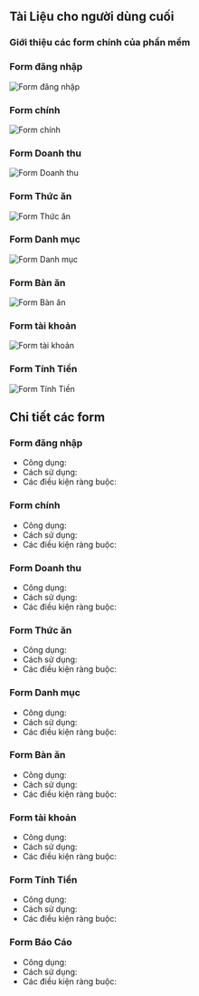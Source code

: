 ## Tài Liệu cho người dùng cuối

### Giới thiệu các form chính của phần mềm
### Form đăng nhập
![Form đăng nhập ](https://github.com/TeamworkTCU/4305-FOSSD-Project/blob/Phuc/1.PNG)
### Form chính 
![Form chính ](https://github.com/TeamworkTCU/4305-FOSSD-Project/blob/Phuc/2.PNG)

### Form Doanh thu 
![Form Doanh thu ](https://github.com/TeamworkTCU/4305-FOSSD-Project/blob/Phuc/3.PNG)

### Form Thức ăn 
![Form Thức ăn ](https://github.com/TeamworkTCU/4305-FOSSD-Project/blob/Phuc/4.PNG)

### Form Danh mục 
![Form Danh mục ](https://github.com/TeamworkTCU/4305-FOSSD-Project/blob/Phuc/5.PNG)

### Form Bàn ăn 
![Form Bàn ăn ](https://github.com/TeamworkTCU/4305-FOSSD-Project/blob/Phuc/6.PNG)

### Form tài khoản 
![Form tài khoản ](https://github.com/TeamworkTCU/4305-FOSSD-Project/blob/Phuc/7.PNG)

### Form Tính Tiền 
![Form Tính Tiền ](https://github.com/TeamworkTCU/4305-FOSSD-Project/blob/Phuc/8.PNG)

## Chi tiết các form

### Form đăng nhập
* Công dụng: 
* Cách sử dụng:
* Các điều kiện ràng buộc: 
### Form chính 
* Công dụng: 
* Cách sử dụng:
* Các điều kiện ràng buộc: 
### Form Doanh thu 
* Công dụng: 
* Cách sử dụng:
* Các điều kiện ràng buộc:  
### Form Thức ăn 
* Công dụng: 
* Cách sử dụng:
* Các điều kiện ràng buộc: 
### Form Danh mục 
* Công dụng: 
* Cách sử dụng:
* Các điều kiện ràng buộc: 
### Form Bàn ăn 
* Công dụng: 
* Cách sử dụng:
* Các điều kiện ràng buộc: 
### Form tài khoản 
* Công dụng: 
* Cách sử dụng:
* Các điều kiện ràng buộc: 
### Form Tính Tiền 
* Công dụng: 
* Cách sử dụng:
* Các điều kiện ràng buộc: 
### Form Báo Cáo
* Công dụng: 
* Cách sử dụng:
* Các điều kiện ràng buộc: 

